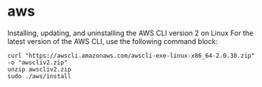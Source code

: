 # aws
Installing, updating, and uninstalling the AWS CLI version 2 on Linux
For the latest version of the AWS CLI, use the following command block:
```
curl "https://awscli.amazonaws.com/awscli-exe-linux-x86_64-2.0.30.zip" -o "awscliv2.zip"
unzip awscliv2.zip
sudo ./aws/install
```
